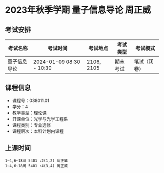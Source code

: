 # 2023年秋季学期 量子信息导论 周正威




## 考试安排

| 考试名称 | 考试时间 | 考试地点 | 考试类型 | 考试模式 |
| -------- | -------- | -------- | -------- | -------- |
| 量子信息导论 | 2024-01-09 08:30 - 10:30 | 2106, 2105 | 期末考试 | 笔试（闭卷） |





## 课程信息

- 课程号：038011.01
- 学分：4
- 教学类型：理论课
- 开课单位：光学与光学工程系
- 课程类别：专业选修
- 课程层次：本科计划内课程

## 上课时间

```
1~4,6~18周 5401 :2(1,2) 周正威
1~4,6~18周 5401 :4(3,4) 周正威
```

